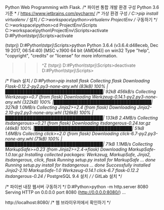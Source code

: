 ﻿Python Web Programming with Flask.
/* 파이썬 통합 개발 환경 구성 Python 3.6 기준 * /
https://www.jetbrains.com/pycharm/
/* 가상 환경 구성 */ 
C:\>pip install virtualenv   /* 설치 */
C:\>workspace\python>virtualenv ProjectEnv  /* 구동하기 */ 
C:\>workspace\python>cd ProjectEnv\Scripts
C:\>workspace\python\ProjectEnv\Scripts>activate
D:\#Python\tstprj\Scripts>activate

(tstprj) D:\#Python\tstprj\Scripts>python
Python 3.6.4 (v3.6.4:d48eceb, Dec 19 2017, 06:54:40) [MSC v.1900 64 bit (AMD64)] on win32
Type "help", "copyright", "credits" or "license" for more information.
>>> ^Z
(tstprj) D:\#Python\tstprj\Scripts>deactivate
D:\#Python\tstprj\Scripts>

/* Flash 설치 */ 
D:\#Python>pip install flask
Collecting flask
  Downloading Flask-0.12.2-py2.py3-none-any.whl (83kB)
    100% |████████████████████████████████| 92kB 456kB/s
Collecting Werkzeug>=0.7 (from flask)
  Downloading Werkzeug-0.14.1-py2.py3-none-any.whl (322kB)
    100% |████████████████████████████████| 327kB 1.0MB/s
Collecting Jinja2>=2.4 (from flask)
  Downloading Jinja2-2.10-py2.py3-none-any.whl (126kB)
    100% |████████████████████████████████| 133kB 2.4MB/s
Collecting itsdangerous>=0.21 (from flask)
  Downloading itsdangerous-0.24.tar.gz (46kB)
    100% |████████████████████████████████| 51kB 1.6MB/s
Collecting click>=2.0 (from flask)
  Downloading click-6.7-py2.py3-none-any.whl (71kB)
    100% |████████████████████████████████| 71kB 1.1MB/s
Collecting MarkupSafe>=0.23 (from Jinja2>=2.4->flask)
  Downloading MarkupSafe-1.0.tar.gz
Installing collected packages: Werkzeug, MarkupSafe, Jinja2, itsdangerous, click, flask
  Running setup.py install for MarkupSafe ... done
  Running setup.py install for itsdangerous ... done
Successfully installed Jinja2-2.10 MarkupSafe-1.0 Werkzeug-0.14.1 click-6.7 flask-0.12.2 itsdangerous-0.24
/* PostgreSQL 9.4 설치 */ 
/* GitLab 설치 */ 


/* 파이썬 내장 웹서버 구동하기 */ 
D:\#Python>python -m http.server 8080
Serving HTTP on 0.0.0.0 port 8080 (http://0.0.0.0:8080/) ...


http://localhost:8080/ /* 웹 브라이우저에서 확인하기 */ 